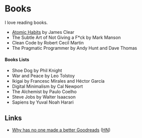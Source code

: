 # Books

I love reading books.

* [Atomic Habits](atomic-habits.md) by James Clear
* The Subtle Art of Not Giving a F\*ck by Mark Manson
* Clean Code by Robert Cecil Martin
* The Pragmatic Programmer by Andy Hunt and Dave Thomas 

#### Books Lists

* Shoe Dog by Phil Knight
* War and Peace by Leo Tolstoy
* Ikigai by Francesc Mirales and Héctor García
* Digital Minimalism by Cal Newport
* The Alchemist by Paulo Coelho
* Steve Jobs by Walter Isaacson
* Sapiens by Yuval Noah Harari

## Links

* [Why has no one made a better Goodreads](https://uxdesign.cc/why-has-no-one-made-a-better-goodreads-dfc9cb9e149a) ([HN](https://news.ycombinator.com/item?id=26834833))


